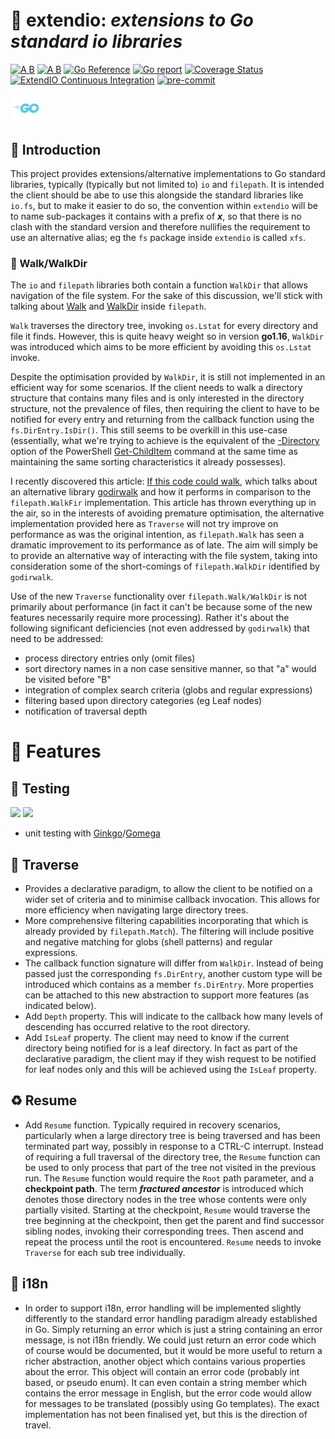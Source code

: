# 🐋 extendio: ___extensions to Go standard io libraries___

[![A B](https://img.shields.io/badge/branching-commonflow-informational?style=flat)](https://commonflow.org)
[![A B](https://img.shields.io/badge/merge-rebase-informational?style=flat)](https://git-scm.com/book/en/v2/Git-Branching-Rebasing)
[![Go Reference](https://pkg.go.dev/badge/github.com/snivilised/extendio.svg)](https://pkg.go.dev/github.com/snivilised/extendio)
[![Go report](https://goreportcard.com/badge/github.com/snivilised/extendio)](https://goreportcard.com/report/github.com/snivilised/extendio)
[![Coverage Status](https://coveralls.io/repos/github/snivilised/extendio/badge.svg?branch=master)](https://coveralls.io/github/snivilised/extendio?branch=master&kill_cache=1)
[![ExtendIO Continuous Integration](https://github.com/snivilised/extendio/actions/workflows/ci-workflow.yml/badge.svg)](https://github.com/snivilised/extendio/actions/workflows/ci-workflow.yml)
[![pre-commit](https://img.shields.io/badge/pre--commit-enabled-brightgreen?logo=pre-commit&logoColor=white)](https://github.com/pre-commit/pre-commit)

<!-- MD013/Line Length -->
<!-- MarkDownLint-disable MD013 -->

<!-- MD033/no-inline-html: Inline HTML -->
<!-- MarkDownLint-disable MD033 -->

<!-- MD040/fenced-code-language: Fenced code blocks should have a language specified -->
<!-- MarkDownLint-disable MD040 -->

<p align="left">
  <a href="https://go.dev"><img src="resources/images/go-logo-light-blue.png" width="50" /></a>
</p>

## 🔰 Introduction

This project provides extensions/alternative implementations to Go standard libraries, typically (typically but not limited to) `io` and `filepath`. It is intended the client should be abe to use this alongside the standard libraries like `io.fs`, but to make it easier to do so, the convention within `extendio` will be to name sub-packages it contains with a prefix of ___x___, so that there is no clash with the standard version and therefore nullifies the requirement to use an alternative alias; eg the `fs` package inside `extendio` is called `xfs`.

### 👣 Walk/WalkDir

The `io` and `filepath` libraries both contain a function `WalkDir` that allows navigation of the file system. For the sake of this discussion, we'll stick with talking about [Walk](https://pkg.go.dev/path/filepath#Walk) and [WalkDir](https://pkg.go.dev/path/filepath#WalkDir) inside `filepath`.

`Walk` traverses the directory tree, invoking `os.Lstat` for every directory and file it finds. However, this is quite heavy weight so in version __go1.16__, `WalkDir` was introduced which aims to be more efficient by avoiding this `os.Lstat` invoke.

Despite the optimisation provided by `WalkDir`, it is still not implemented in an efficient way for some scenarios. If the client needs to walk a directory structure that contains many files and is only interested in the directory structure, not the prevalence of files, then requiring the client to have to be notified for every entry and returning from the callback function using the `fs.DirEntry.IsDir()`. This still seems to be overkill in this use-case (essentially, what we're trying to achieve is the equivalent of the [-Directory](https://learn.microsoft.com/en-us/powershell/module/microsoft.powershell.management/get-childitem?view=powershell-7.2#-directory) option of the PowerShell [Get-ChildItem](https://learn.microsoft.com/en-us/powershell/module/microsoft.powershell.management/get-childitem?view=powershell-7.2#description) command at the same time as maintaining the same sorting characteristics it already possesses). 

I recently discovered this article: [If this code could walk](https://engineering.kablamo.com.au/posts/2021/quick-comparison-between-go-file-walk-implementations), which talks about an alternative library [godirwalk](https://github.com/karrick/godirwalk) and how it performs in comparison to the `filepath.WalkFir` implementation. This article has thrown everything up in the air, so in the interests of avoiding premature optimisation, the alternative implementation provided here as `Traverse` will not try improve on performance as was the original intention, as `filepath.Walk` has seen a dramatic improvement to its performance as of late. The aim will simply be to provide an alternative way of interacting with the file system, taking into consideration some of the short-comings of `filepath.WalkDir` identified by `godirwalk`.

Use of the new `Traverse` functionality over `filepath.Walk/WalkDir` is not primarily about performance (in fact it can't be because some of the new features necessarily require more processing). Rather it's about the following significant deficiencies (not even addressed by `godirwalk`) that need to be addressed:
- process directory entries only (omit files)
- sort directory names in a non case sensitive manner, so that "a" would be visited before "B"
- integration of complex search criteria (globs and regular expressions)
- filtering based upon directory categories (eg Leaf nodes)
- notification of traversal depth

# 🎀 Features

## 🧪 Testing

<p align="left">
  <a href="https://onsi.github.io/ginkgo/"><img src="https://onsi.github.io/ginkgo/images/ginkgo.png" width="100" /></a>
  <a href="https://onsi.github.io/gomega/"><img src="https://onsi.github.io/gomega/images/gomega.png" width="100" /></a>
</p>

+ unit testing with [Ginkgo](https://onsi.github.io/ginkgo/)/[Gomega](https://onsi.github.io/gomega/)
## 👣 Traverse

- Provides a declarative paradigm, to allow the client to be notified on a wider set of criteria and to minimise callback invocation. This allows for more efficiency when navigating large directory trees.
- More comprehensive filtering capabilities incorporating that which is already provided by `filepath.Match`). The filtering will include positive and negative matching for globs (shell patterns) and regular expressions.
- The callback function signature will differ from `WalkDir`. Instead of being passed just the corresponding `fs.DirEntry`, another custom type will be introduced which contains as a member `fs.DirEntry`. More properties can be attached to this new abstraction to support more features (as indicated below).
- Add `Depth` property. This will indicate to the callback how many levels of descending has occurred relative to the root directory.
- Add `IsLeaf` property. The client may need to know if the current directory being notified for is a leaf directory. In fact as part of the declarative paradigm, the client may if they wish request to be notified for leaf nodes only and this will be achieved using the `IsLeaf` property.

## ♻️ Resume

- Add `Resume` function. Typically required in recovery scenarios, particularly when a large directory tree is being traversed and has been terminated part way, possibly in response to a CTRL-C interrupt. Instead of requiring a full traversal of the directory tree, the `Resume` function can be used to only process that part of the tree not visited in the previous run. The `Resume` function would require the `Root` path parameter, and a __checkpoint path__. The term ___fractured ancestor___ is introduced which denotes those directory nodes in the tree whose contents were only partially visited. Starting at the checkpoint, `Resume` would traverse the tree beginning at the checkpoint, then get the parent and find successor sibling nodes, invoking their corresponding trees. Then ascend and repeat the process until the root is encountered. `Resume` needs to invoke `Traverse` for each sub tree individually.

## 💱 i18n

- In order to support i18n, error handling will be implemented slightly differently to the standard error handling paradigm already established in Go. Simply returning an error which is just a string containing an error message, is not i18n friendly. We could just return an error code which of course would be documented, but it would be more useful to return a richer abstraction, another object which contains various properties about the error. This object will contain an error code (probably int based, or pseudo enum). It can even contain a string member which contains the error message in English, but the error code would allow for messages to be translated (possibly using Go templates). The exact implementation has not been finalised yet, but this is the direction of travel.
